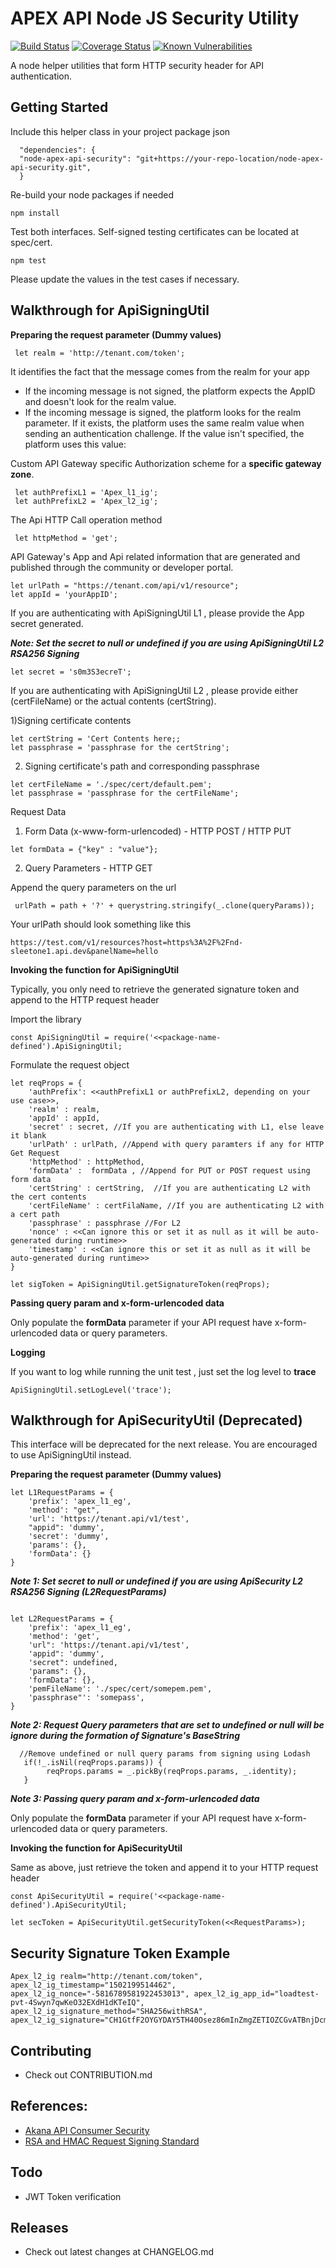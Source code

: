 # APEX API Node JS Security Utility
[![Build Status](https://travis-ci.org/GovTechSG/node-apex-api-security.svg?branch=master)](https://travis-ci.org/GovTechSG/node-apex-api-security)
[![Coverage Status](https://coveralls.io/repos/github/GovTechSG/node-apex-api-security/badge.svg?branch=master)](https://coveralls.io/github/GovTechSG/node-apex-api-security?branch=master)
[![Known Vulnerabilities](https://snyk.io/test/github/govtechsg/node-apex-api-security/badge.svg)](https://snyk.io/test/github/govtechsg/node-apex-api-security)

A node helper utilities that form HTTP security header for API authentication. 

## Getting Started
Include this helper class in your project package json

```
  "dependencies": {
  "node-apex-api-security": "git+https://your-repo-location/node-apex-api-security.git",
  }
```

Re-build your node packages if needed

```
npm install
```

Test both interfaces.  Self-signed testing certificates can be located at spec/cert. 

```
npm test
```

Please update the values in the test cases if necessary.

## Walkthrough for ApiSigningUtil

**Preparing the request parameter (Dummy values)**


```
 let realm = 'http://tenant.com/token';
```

It identifies the fact that the message comes from the realm for your app

+ If the incoming message is not signed, the platform expects the AppID and doesn't look for the realm value.
+ If the incoming message is signed, the platform looks for the realm parameter. If it exists, the platform uses the same realm value when sending an authentication challenge. If the value isn't specified, the platform uses this value:

Custom API Gateway specific Authorization scheme for a **specific gateway zone**. 
 
```
 let authPrefixL1 = 'Apex_l1_ig';
 let authPrefixL2 = 'Apex_l2_ig';
```
 The Api HTTP Call operation method
 
```
 let httpMethod = 'get';
```

API Gateway's App and Api related information that are generated and published through the community or developer portal.
 
```
let urlPath = "https://tenant.com/api/v1/resource";
let appId = 'yourAppID';
```


If you are authenticating with ApiSigningUtil L1 , please provide the App secret generated. 

***Note: Set the secret to null or undefined if you are using ApiSigningUtil L2 RSA256 Signing***

```
let secret = 's0m3S3ecreT'; 
```

If you are authenticating with ApiSigningUtil L2 , please provide either  (certFileName) or the actual contents (certString). 

1)Signing certificate contents

```
let certString = 'Cert Contents here;;
let passphrase = 'passphrase for the certString';
```

2) Signing certificate's path and corresponding passphrase

```
let certFileName = './spec/cert/default.pem'; 
let passphrase = 'passphrase for the certFileName';
```

Request Data 

1) Form Data (x-www-form-urlencoded) - HTTP POST / HTTP PUT

```
let formData = {"key" : "value"};
```

2) Query Parameters  - HTTP GET

Append the query parameters on the url 

```
 urlPath = path + '?' + querystring.stringify(_.clone(queryParams));
```

Your urlPath should look something like this

```
https://test.com/v1/resources?host=https%3A%2F%2Fnd-sleetone1.api.dev&panelName=hello
```

**Invoking the function for ApiSigningUtil**

Typically, you only need to retrieve the generated signature token and append to the HTTP request header

Import the library

```
const ApiSigningUtil = require('<<package-name-defined').ApiSigningUtil;
```

Formulate the request object

```
let reqProps = {
    'authPrefix': <<authPrefixL1 or authPrefixL2, depending on your use case>>,
    'realm' : realm,
    'appId' : appId,
    'secret' : secret, //If you are authenticating with L1, else leave it blank
    'urlPath' : urlPath, //Append with query paramters if any for HTTP Get Request
    'httpMethod' : httpMethod,
    'formData' :  formData , //Append for PUT or POST request using form data 
    'certString' : certString,  //If you are authenticating L2 with the cert contents
    'certFileName' : certFilaName, //If you are authenticating L2 with a cert path
    'passphrase' : passphrase //For L2
    'nonce' : <<Can ignore this or set it as null as it will be auto-generated during runtime>>
    'timestamp' : <<Can ignore this or set it as null as it will be auto-generated during runtime>>
}
```

```
let sigToken = ApiSigningUtil.getSignatureToken(reqProps);

```

**Passing query param and x-form-urlencoded data**

Only populate the **formData** parameter if your API request have x-form-urlencoded data or query parameters. 

**Logging**

If you want to log while running the unit test , just set the log level to **trace**

```
ApiSigningUtil.setLogLevel('trace');
```

## Walkthrough for ApiSecurityUtil (Deprecated)

This interface will be deprecated for the next release. You are encouraged to use ApiSigningUtil instead.

**Preparing the request parameter (Dummy values)**

```
let L1RequestParams = {
    'prefix': 'apex_l1_eg',
    'method': "get",
    'url': 'https://tenant.api/v1/test',
    "appid": 'dummy',
    'secret': 'dummy',
    'params': {},
    'formData': {}
}
```

***Note 1: Set secret to null or undefined if you are using ApiSecurity L2 RSA256 Signing (L2RequestParams)***

```

let L2RequestParams = {
    'prefix': 'apex_l1_eg',
    'method': 'get',
    'url": 'https://tenant.api/v1/test',
    'appid": 'dummy',
    'secret": undefined,
    'params": {},
    'formData": {},
    'pemFileName': './spec/cert/somepem.pem',
    'passphrase"': 'somepass',
}
```

***Note 2: Request Query parameters that are set to undefined or null will be ignore during the formation of Signature's BaseString***

```
  //Remove undefined or null query params from signing using Lodash
   if(!_.isNil(reqProps.params)) {
        reqProps.params = _.pickBy(reqProps.params, _.identity);
   }
```

***Note 3: Passing query param and x-form-urlencoded data***

Only populate the **formData** parameter if your API request have x-form-urlencoded data or query parameters. 

**Invoking the function for ApiSecurityUtil**

Same as above, just retrieve the token and append it to your HTTP request header

```
const ApiSecurityUtil = require('<<package-name-defined').ApiSecurityUtil;

let secToken = ApiSecurityUtil.getSecurityToken(<<RequestParams>);

```

## Security Signature Token Example
```
Apex_l2_ig realm="http://tenant.com/token", apex_l2_ig_timestamp="1502199514462", apex_l2_ig_nonce="-5816789581922453013", apex_l2_ig_app_id="loadtest-pvt-4Swyn7qwKeO32EXdH1dKTeIQ", 
apex_l2_ig_signature_method="SHA256withRSA", 
apex_l2_ig_signature="CH1GtfF2OYGYDAY5TH40Osez86mInZmgZETIOZCGvATBnjDcmCi6blkOlfUpGvzoccr9CA0wO8jL6VNh6cqPnVjO4bpVnSLQ8iiPOz4JK7kxJ4Cb19sX4pO6sx4srDmNqfnGOp5FeFx/rCr16ecvd3+HJF5sJEeOrDytr+HlOBf9pARVx5GroVSKxsKkXzto5XpJ2MN0Mu8eZA5BNJwune/TnnEy0oqjJWNSE+puGH4jMsp4hgLsJOwxJPS8Zg9dtPzoV60Gigxd7Yif2NqiFGI3oi0D3+sVv3QxURLPwCSE9ARyeenYhipG+6gncCR+tWEfaQBGyH9gnG6RtwZh3A=="
```

## Contributing
+ Check out CONTRIBUTION.md

## References:
+ [Akana API Consumer Security](http://docs.akana.com/ag/cm_policies/using_api_consumer_app_sec_policy.htm)
+ [RSA and HMAC Request Signing Standard](http://tools.ietf.org/html/draft-cavage-http-signatures-05)

## Todo
+ JWT Token verification   

## Releases
+ Check out latest changes at CHANGELOG.md


